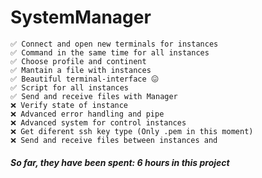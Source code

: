 # SystemManager


    ✅ Connect and open new terminals for instances
    ✅ Command in the same time for all instances
    ✅ Choose profile and continent
    ✅ Mantain a file with instances
    ✅ Beautiful terminal-interface 😖
    ✅ Script for all instances
    ✅ Send and receive files with Manager
    ❌ Verify state of instance
    ❌ Advanced error handling and pipe
    ❌ Advanced system for control instances
    ❌ Get diferent ssh key type (Only .pem in this moment)
    ❌ Send and receive files between instances and

##### So far, they have been spent: 6 hours in this project